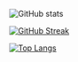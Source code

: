 ![GitHub stats](https://github-readme-stats.vercel.app/api?username=sulemvn&show=reviews,prs_merged,prs_merged_percentage&theme=tokyonight)

[![GitHub Streak](http://github-readme-streak-stats.herokuapp.com?user=sulemvn&theme=tokyonight)](https://git.io/streak-stats)

[![Top Langs](https://github-readme-stats.vercel.app/api/top-langs/?username=sulemvn&layout=compact&theme=tokyonight)](https://github.com/anuraghazra/github-readme-stats) 



